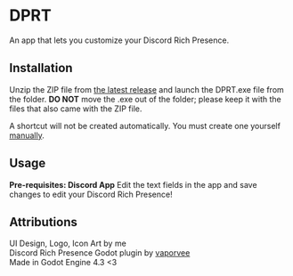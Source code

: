 # DPRT
An app that lets you customize your Discord Rich Presence.

## Installation

Unzip the ZIP file from [the latest release](https://github.com/lunauii/DRPT/releases/latest) and launch the DPRT.exe file from the folder.
**DO NOT** move the .exe out of the folder; please keep it with the files that also came with the ZIP file.

A shortcut will not be created automatically. You must create one yourself [manually](https://www.thewindowsclub.com/create-desktop-shortcut-windows-10).

## Usage
**Pre-requisites: Discord App**
Edit the text fields in the app and save changes to edit your Discord Rich Presence!

## Attributions

UI Design, Logo, Icon Art by me <br> 
Discord Rich Presence Godot plugin by [vaporvee](https://github.com/vaporvee/discord-rpc-godot) <br>
Made in Godot Engine 4.3 <3
